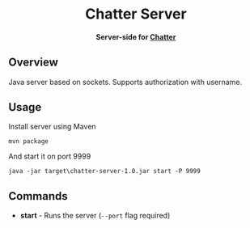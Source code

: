 <h1 align="center">
  Chatter Server
  <br>
</h1>

<h4 align="center">Server-side for <a href="https://github.com/TimNekk/Chatter">Chatter</a></h4>

## Overview

Java server based on sockets.
Supports authorization with username.

## Usage

Install server using Maven

```
mvn package
```

And start it on port 9999

```
java -jar target\chatter-server-1.0.jar start -P 9999
```

## Commands

- **start** - Runs the server (`--port` flag required)